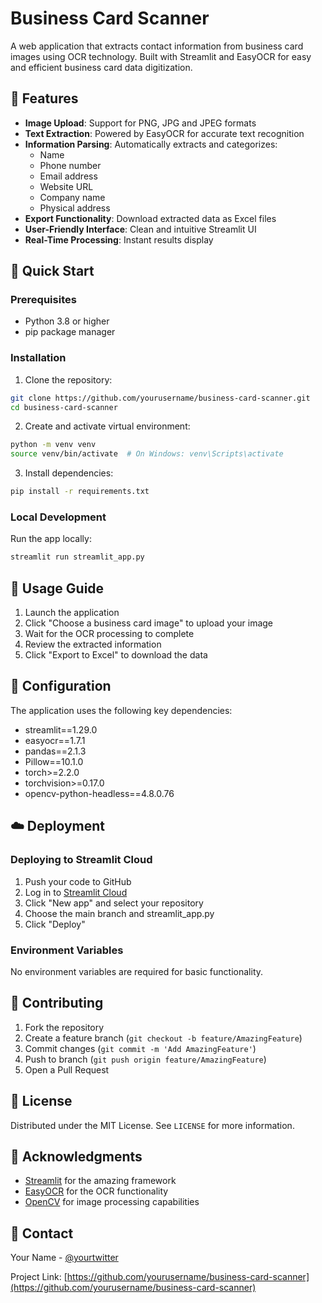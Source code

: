# Business Card Scanner

A web application that extracts contact information from business card images using OCR technology. Built with Streamlit and EasyOCR for easy and efficient business card data digitization.

## 🌟 Features

- **Image Upload**: Support for PNG, JPG and JPEG formats
- **Text Extraction**: Powered by EasyOCR for accurate text recognition
- **Information Parsing**: Automatically extracts and categorizes:
  - Name
  - Phone number 
  - Email address
  - Website URL
  - Company name
  - Physical address
- **Export Functionality**: Download extracted data as Excel files
- **User-Friendly Interface**: Clean and intuitive Streamlit UI
- **Real-Time Processing**: Instant results display

## 🚀 Quick Start

### Prerequisites
- Python 3.8 or higher
- pip package manager

### Installation

1. Clone the repository:
```bash
git clone https://github.com/yourusername/business-card-scanner.git
cd business-card-scanner
```

2. Create and activate virtual environment:
```bash
python -m venv venv
source venv/bin/activate  # On Windows: venv\Scripts\activate
```

3. Install dependencies:
```bash
pip install -r requirements.txt
```

### Local Development

Run the app locally:
```bash
streamlit run streamlit_app.py
```

## 📖 Usage Guide

1. Launch the application
2. Click "Choose a business card image" to upload your image
3. Wait for the OCR processing to complete
4. Review the extracted information
5. Click "Export to Excel" to download the data

## 🔧 Configuration

The application uses the following key dependencies:
- streamlit==1.29.0
- easyocr==1.7.1
- pandas==2.1.3
- Pillow==10.1.0
- torch>=2.2.0
- torchvision>=0.17.0
- opencv-python-headless==4.8.0.76

## ☁️ Deployment

### Deploying to Streamlit Cloud

1. Push your code to GitHub
2. Log in to [Streamlit Cloud](https://streamlit.io/cloud)
3. Click "New app" and select your repository
4. Choose the main branch and streamlit_app.py
5. Click "Deploy"

### Environment Variables

No environment variables are required for basic functionality.

## 🤝 Contributing

1. Fork the repository
2. Create a feature branch (`git checkout -b feature/AmazingFeature`)
3. Commit changes (`git commit -m 'Add AmazingFeature'`)
4. Push to branch (`git push origin feature/AmazingFeature`)
5. Open a Pull Request

## 📝 License

Distributed under the MIT License. See `LICENSE` for more information.

## 🙏 Acknowledgments

- [Streamlit](https://streamlit.io/) for the amazing framework
- [EasyOCR](https://github.com/JaidedAI/EasyOCR) for the OCR functionality
- [OpenCV](https://opencv.org/) for image processing capabilities

## 📧 Contact

Your Name - [@yourtwitter](https://twitter.com/yourtwitter)

Project Link: [https://github.com/yourusername/business-card-scanner](https://github.com/yourusername/business-card-scanner)